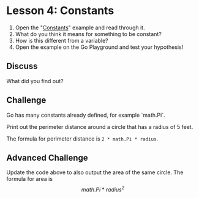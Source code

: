 # Lesson 4: Constants

1. Open the "[Constants](https://gobyexample.com/constants)" example and read through it. 
2. What do you think it means for something to be constant? 
3. How is this different from a variable? 
4. Open the example on the Go Playground and test your hypothesis!

## Discuss

What did you find out?

## Challenge

Go has many constants already defined, for example \`math.Pi\`.

Print out the perimeter distance around a circle that has a radius of 5 feet.

The formula for perimeter distance is `2 * math.Pi * radius`.

## Advanced Challenge

Update the code above to also output the area of the same circle. The formula for area is $$math.Pi * radius^2$$

